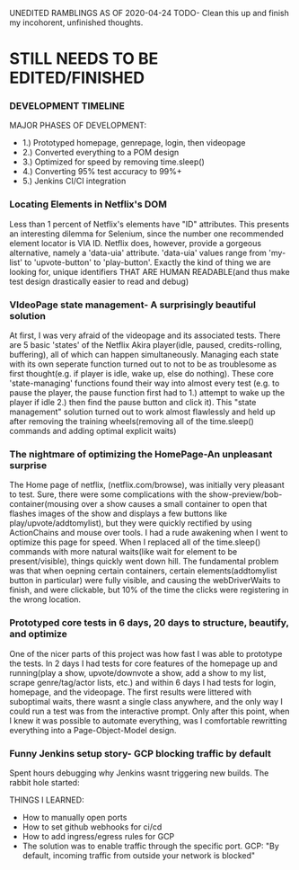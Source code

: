 UNEDITED RAMBLINGS AS OF 2020-04-24
TODO- Clean this up and finish my incohorent, unfinished thoughts.

# STILL NEEDS TO BE EDITED/FINISHED
### DEVELOPMENT TIMELINE
MAJOR PHASES OF DEVELOPMENT:
- 1.) Prototyped homepage, genrepage, login, then videopage
- 2.) Converted everything to a POM design
- 3.) Optimized for speed by removing time.sleep()
- 4.) Converting 95% test accuracy to 99%+
- 5.) Jenkins CI/CI integration

### Locating Elements in Netflix's DOM
Less than 1 percent of Netflix's elements have "ID" attributes. This presents an interesting dilemma
for Selenium, since the number one recommended element locator is VIA ID. Netflix does, however,
provide a gorgeous alternative, namely a 'data-uia' attribute. 'data-uia' values range from 'my-list'
to 'upvote-button' to 'play-button'. Exactly the kind of thing we are looking for, unique identifiers 
THAT ARE HUMAN READABLE(and thus make test design drastically easier to read and debug)

### VIdeoPage state management- A surprisingly beautiful solution
At first, I was very afraid of the videopage and its associated tests. There are 5 basic 'states' of
the Netflix Akira player(idle, paused, credits-rolling, buffering), all of which can happen 
simultaneously. Managing each state with its own seperate function turned out to not to be as 
troublesome as first thought(e.g. if player is idle, wake up, else do nothing). These core 
'state-managing' functions found their way into almost every test (e.g. to pause the player, the
pause function first had to 1.) attempt to wake up the player if idle 2.) then find the pause 
button and click it). This "state management" solution turned out to work almost flawlessly and held
up after removing the training wheels(removing all of the time.sleep() commands and adding optimal
explicit waits)

### The nightmare of optimizing the HomePage-An unpleasant surprise
The Home page of netflix, (netflix.com/browse), was initially very pleasant to test. Sure, there
were some complications with the show-preview/bob-container(mousing over a show causes a small container
to open that flashes images of the show and displays a few buttons like play/upvote/addtomylist), but
they were quickly rectified by using ActionChains and mouse over tools. I had a rude awakening when
I went to optimize this page for speed. When I replaced all of the time.sleep() commands with more
natural waits(like wait for element to be present/visible), things quickly went down hill. The 
fundamental problem was that when oepning certain containers, 
certain elements(addtomylist button in particular) were fully visible, and causing the webDriverWaits
to finish, and were clickable, but 10% of the time the clicks were registering in the wrong
location. 

### Prototyped core tests in 6 days, 20 days to structure, beautify, and optimize
One of the nicer parts of this project was how fast I was able to prototype the tests. In 2 days I 
had tests for core features of the homepage up and running(play a show, upvote/downvote a show,
add a show to my list, scrape genre/tag/actor lists, etc.) and within 6 days I had tests for login,
homepage, and the videopage. The first results were littered with suboptimal waits, there wasnt a
single class anywhere, and the only way I could run a test was from the interactive prompt. Only 
after this point, when I knew it was possible to automate everything, was I comfortable rewritting
everything into a Page-Object-Model design.

### Funny Jenkins setup story- GCP blocking traffic by default
Spent hours debugging why Jenkins wasnt triggering new builds. The rabbit hole started:

THINGS I LEARNED:
- How to manually open ports
- How to set github webhooks for ci/cd 
- How to add ingress/egress rules for GCP
- The solution was to enable traffic through the specific port. GCP: "By default, incoming traffic
from outside your network is blocked"
  